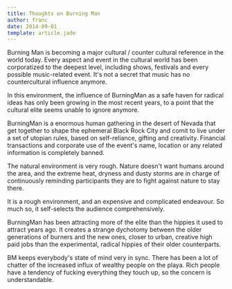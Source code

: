 ```yaml
---
title: Thoughts on Burning Man
author: franc
date: 2014-09-01
template: article.jade
---
```


Burning Man is becoming a major cultural / counter cultural reference in the world today. Every aspect and event in the cultural world has been corporatized to the deepest level, including shows, festivals and every possible music-related event. It's not a secret that music has no countercultural influence anymore.

In this environment, the influence of BurningMan as a safe haven for radical ideas has only been growing in the most recent years, to a point that the cultural elite seems unable to ignore anymore. 

BurningMan is a enormous human gathering in the desert of Nevada that get together to shape the ephemeral Black Rock City and comit to live under a set of utopian rules, based on self-reliance, gifting and creativity. Financial transactions and corporate use of the event's name, location or any related information is completely banned. 

The natural environment is very rough. Nature doesn't want humans around the area, and the extreme heat, dryness and dusty storms are in charge of continuously reminding participants they are to fight against nature to stay there.

It is a rough environment, and an expensive and complicated endeavour. So much so, it self-selects the audience comprehensively.

BurningMan has been attracting more of the elite than the hippies it used to attract years ago. It creates a strange dychotomy between the older generations of burners and the new ones, closer to urban, creative high paid jobs than the experimental, radical hippies of their older counterparts.

BM keeps everybody's state of mind very in sync. There has been a lot of chatter of the increased influx of wealthy people on the playa. Rich people have a tendency of fucking everything they touch up, so the concern is understandable. 